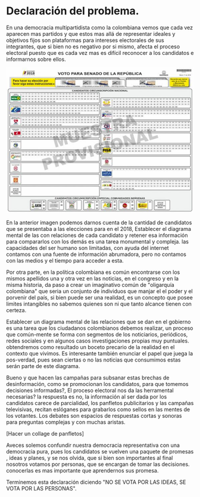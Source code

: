 # Declaración del problema.

En una democracia multipartidista como la colombiana vemos que cada vez aparecen mas partidos y que estos mas allá de representar ideales y objetivos fijos son  plataformas para intereses electorales de sus integrantes, que si bien no es negativo por si mismo, afecta el proceso electoral puesto que es cada vez mas es difícil reconocer a los candidatos e informarnos sobre ellos.

![senado2018.jpeg](./senado2018.jpeg)

En la anterior imagen podemos darnos cuenta de la cantidad de candidatos que se presentaba a las elecciones para en el 2018, Establecer el diagrama mental de las con relaciones de cada candidato y retener esa información para compararlos con los demás es una tarea monumental y compleja. las capacidades del ser humano son limitadas, con ayuda del internet contamos con una fuente de información abrumadora, pero no contamos con las medios y el tiempo para acceder a esta.

Por otra parte, en la política colombiana es común encontrarse con los mismos apellidos una y otra vez en las noticias, en el congreso y en la misma historia, da paso a crear un imaginativo común de "oligarquía colombiana"  que seria un conjunto de individuos que manjar el el poder y el porvenir del país, si bien puede ser una realidad, es un concepto que posee limites intangibles no sabemos quienes son ni que tanto alcance tienen con certeza.

Establecer un diagrama mental de las relaciones que se dan en el gobierno es una tarea que los ciudadanos colombianos debemos realizar, un proceso que común-mente se forma con segmentos de los noticiarios, periódicos, redes sociales y en algunos casos investigaciones propias muy puntuales. obtendremos como resultado un boceto precario de la realidad en el contexto que vivimos. Es interesante también enunciar el papel que juega la pos-verdad, pues sean ciertas o no las noticias que consumimos estas serán parte de este diagrama.

Bueno y que hacen las campañas para subsanar estas brechas de desinformación, como se promocionan los candidatos, para que tomemos decisiones informadas?, El proceso electoral nos da las herramental necesarias? la respuesta es no, la información al ser dada por los candidatos carece de parcialidad, los panfletos publicitarios  y las campañas televisivas, recitan eslóganes para grabarlos como sellos en las mentes de los votantes. Los debates son espacios de respuestas cortas y sonoras para preguntas complejas y con muchas aristas.

[Hacer un collage de panfletos]

Aveces solemos confundir nuestra democracia representativa con una democracia pura, pues los candidatos se vuelven una paquete de promesas , ideas y planes, y se nos olvida, que si bien son importantes al final nosotros votamos por personas, que se encargan de tomar las decisiones. conocerlas es mas importante que aprendernos sus promesa. 

Terminemos esta declaración diciendo "NO SE VOTA POR LAS IDEAS, SE VOTA POR LAS PERSONAS".





